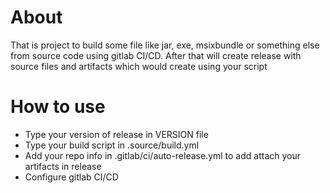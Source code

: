 # About
That is project to build some file like jar, exe, msixbundle or something else from source code using gitlab CI/CD.
After that will create release with source files and artifacts which would create using your script
# How to use
- Type your version of release in VERSION file
- Type your build script in .source/build.yml
- Add your repo info in .gitlab/ci/auto-release.yml to add attach your artifacts in release
- Configure gitlab CI/CD
